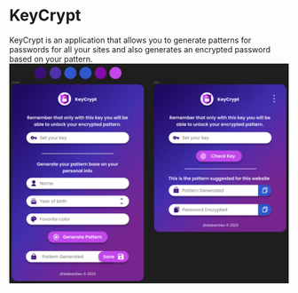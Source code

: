 # KeyCrypt
KeyCrypt is an application that allows you to generate patterns for passwords for all your sites and also generates an encrypted password based on your pattern.
<img src="keycryptFigma.png" alt="Figma design" title="Figma design">

